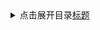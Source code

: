 <details>
    <summary>点击展开目录<a href="#">标题</a></summary>
    <ul>
    <img src="https://github.com/fmw666/Python/blob/master/pics/cute-chuoni.jpg?raw=true">
        <li>1</li>
        <li><details><summary>点击我展开</summary>内容</details></li>
    </ul>
</details>
